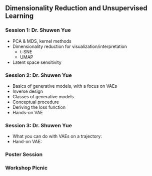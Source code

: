 ## Dimensionality Reduction and Unsupervised Learning 

### Session 1: Dr. Shuwen Yue

- PCA & MDS, kernel methods
- Dimensionality reduction for visualization/interpretation
  - t-SNE
  - UMAP
- Latent space sensitivity

### Session 2: Dr. Shuwen Yue

- Basics of generative models, with a focus on VAEs
- Inverse design
- Classes of generative models
- Conceptual procedure
- Deriving the loss function
- Hands-on VAE 

### Session 3: Dr. Shuwen Yue

- What you can do with VAEs on a trajectory:
- Hand-on VAE: 

### Poster Session

### Workshop Picnic

